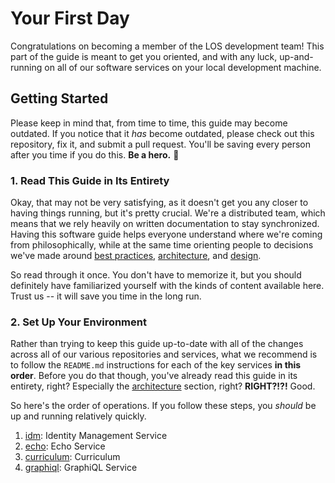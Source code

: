 # Your First Day

Congratulations on becoming a member of the LOS development team! This part of the guide is meant to get you oriented, and with any luck, up-and-running on all of our software services on your local development machine.

## Getting Started

Please keep in mind that, from time to time, this guide may become outdated. If you notice that it _has_ become outdated, please check out this repository, fix it, and submit a pull request. You'll be saving every person after you time if you do this. **Be a hero.** 💪

### 1. Read This Guide in Its Entirety

Okay, that may not be very satisfying, as it doesn't get you any closer to having things running, but it's pretty crucial. We're a distributed team, which means that we rely heavily on written documentation to stay synchronized. Having this software guide helps everyone understand where we're coming from philosophically, while at the same time orienting people to decisions we've made around [best practices][best-practices-software-guide], [architecture][architecture-software-guide], and [design][design-guide-software-guide].

So read through it once. You don't have to memorize it, but you should definitely have familiarized yourself with the kinds of content available here. Trust us -- it will save you time in the long run.

### 2. Set Up Your Environment

Rather than trying to keep this guide up-to-date with all of the changes across all of our various repositories and services, what we recommend is to follow the `README.md` instructions for each of the key services **in this order**. Before you do that though, you've already read this guide in its entirety, right? Especially the [architecture][architecture-software-guide] section, right? **RIGHT?!?!** Good.

So here's the order of operations. If you follow these steps, you _should_ be up and running relatively quickly.

1. [idm][idm-repo]: Identity Management Service
2. [echo][echo-repo]: Echo Service
3. [curriculum][curriculum-repo]: Curriculum
4. [graphiql][graphiql-repo]: GraphiQL Service


<!-- references -->

[best-practices-software-guide]: ../best-practices/README.md
[architecture-software-guide]: ../architecture/README.md
[design-guide-software-guide]: ../design-guide/README.md

[idm-repo]: https://github.com/LearnersGuild/idm
[echo-repo]: https://github.com/LearnersGuild/echo
[curriculum-repo]: https://github.com/LearnersGuild/curriculum
[graphiql-repo]: https://github.com/LearnersGuild/graphiql
